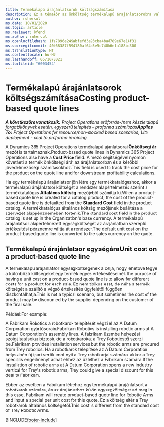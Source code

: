 ```yaml
---
title: Termékalapú árajánlatsorok költségszámítása
description: Ez a témakör az önköltség termékalapú árajánlatsorokra való alkalmazásával kapcsolatban tartalmaz információkat.
author: ruhercul
ms.date: 10/01/2020
ms.topic: article
ms.reviewer: kfend
ms.author: ruhercul
ms.openlocfilehash: 1fa7896e249abfefd3e93cba4bad789e67e14f31
ms.sourcegitcommit: 40f68387f594180af64a5e5c748b6efa188bd300
ms.translationtype: HT
ms.contentlocale: hu-HU
ms.lasthandoff: 05/10/2021
ms.locfileid: "6003454"
---
```

# <a name="costing-product-based-quote-lines"></a><span data-ttu-id="7a45f-103">Termékalapú árajánlatsorok költségszámítása</span><span class="sxs-lookup"><span data-stu-id="7a45f-103">Costing product-based quote lines</span></span>

<span data-ttu-id="7a45f-104">_**A következőre vonatkozik:** Project Operations erőforrás-/nem készletalapú forgatókönyvek esetén, egyszerű telepítés – proforma számlázás_</span><span class="sxs-lookup"><span data-stu-id="7a45f-104">_**Applies To:** Project Operations for resource/non-stocked based scenarios, Lite deployment - deal to proforma invoicing_</span></span>


<span data-ttu-id="7a45f-105">A Dynamics 365 Project Operations termékalapú ajánlatsorai **Önköltségi ár** mezőt is tartalmaznak.</span><span class="sxs-lookup"><span data-stu-id="7a45f-105">Product-based quote lines in Dynamics 365 Project Operations also have a **Cost Price** field.</span></span> <span data-ttu-id="7a45f-106">A mező segítségével nyomon követheti a termék önköltségi árát az árajánlatsorban és a későbbi jövedelmezőségi számításokhoz.</span><span class="sxs-lookup"><span data-stu-id="7a45f-106">This field is used to track the cost price for the product on the quote line and for downstream profitability calculations.</span></span>

<span data-ttu-id="7a45f-107">Ha egy termékalapú árajánlatsor jön létre egy termékkatalógushoz, akkor a termékalapú árajánlatsor költségét a rendszer alapértelmezés szerint a termékkatalógus **Általános költség** mezőjéből számítja ki.</span><span class="sxs-lookup"><span data-stu-id="7a45f-107">When a product-based quote line is created for a catalog product, the cost of the product-based quote line is defaulted from the **Standard Cost** field in the product catalog.</span></span> <span data-ttu-id="7a45f-108">A termékkatalógus általános költség mezőjének beállítása a szervezet alappénznemében történik.</span><span class="sxs-lookup"><span data-stu-id="7a45f-108">The standard cost field in the product catalog is set up in the Organization's base currency.</span></span> <span data-ttu-id="7a45f-109">A termékalapú árajánlatsor alapértelmezett egységköltségét az árajánlatban szereplő értékesítési pénznemre váltja át a rendszer.</span><span class="sxs-lookup"><span data-stu-id="7a45f-109">The default unit cost on the product-based quote line is converted to the sales currency on the quote.</span></span>

## <a name="unit-cost-on-a-product-based-quote-line"></a><span data-ttu-id="7a45f-110">Termékalapú árajánlatsor egységára</span><span class="sxs-lookup"><span data-stu-id="7a45f-110">Unit cost on a product-based quote line</span></span>

<span data-ttu-id="7a45f-111">A termékalapú árajánlatsor egységköltségének a célja, hogy lehetővé tegye a különböző költségeket egy termék egyes értékesítéseinél.</span><span class="sxs-lookup"><span data-stu-id="7a45f-111">The purpose of having a unit cost on a product-based quote line is to allow for different costs for a product for each sale.</span></span> <span data-ttu-id="7a45f-112">Ez nem tipikus eset, de néha a termék költségét a szállító a végső értékesítés ügyfelétől függően diszkontálhatja.</span><span class="sxs-lookup"><span data-stu-id="7a45f-112">This is not a typical scenario, but sometimes the cost of the product may be discounted by the supplier depending on the customer of the final sale.</span></span>

<span data-ttu-id="7a45f-113">Például:</span><span class="sxs-lookup"><span data-stu-id="7a45f-113">For example:</span></span>

<span data-ttu-id="7a45f-114">A Fabrikam Robotics a robotkarok telepítését végzi el az A Datum Corporation gyártósorain.</span><span class="sxs-lookup"><span data-stu-id="7a45f-114">Fabrikam Robotics is installing robotic arms at A Datum Corporation's assembly lines.</span></span> <span data-ttu-id="7a45f-115">A fabrikam üzembe helyezési szolgáltatásokat biztosít, de a robotkarokat a Trey Roboticstól szerzi be.</span><span class="sxs-lookup"><span data-stu-id="7a45f-115">Fabrikam provides installation services but the robotic arms are procured from Trey robotics.</span></span> <span data-ttu-id="7a45f-116">Ha a robotkarok telepítése az A Datum Corporation helyszínén új ipari vertikumot nyit a Trey robotkarjai számára, akkor a Trey speciális engedményt adhat ehhez az üzlethez a Fabrikam számára.</span><span class="sxs-lookup"><span data-stu-id="7a45f-116">If the installation of robotic arms at A Datum Corporation opens a new industry vertical for Trey's robotic arms, Trey could give a special discount for this deal to Fabrikam.</span></span>

<span data-ttu-id="7a45f-117">Ebben az esetben a Fabrikam létrehoz egy termékalapú árajánlatsort a robotkarok számára, és az árajánlathoz külön egységköltséget ad meg.</span><span class="sxs-lookup"><span data-stu-id="7a45f-117">In this case, Fabrikam will create product-based quote line for Robotic Arms and input a special per unit cost for this quote.</span></span> <span data-ttu-id="7a45f-118">Ez a költség eltér a Trey robotkarok általános költségétől.</span><span class="sxs-lookup"><span data-stu-id="7a45f-118">This cost is different from the standard cost of Trey Robotic Arms.</span></span>


[!INCLUDE[footer-include](../../includes/footer-banner.md)]
